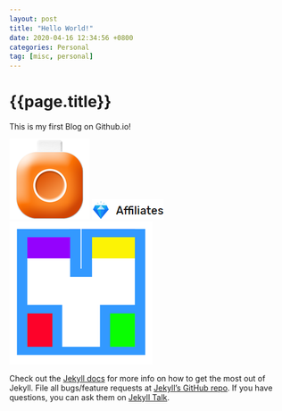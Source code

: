 ```yaml
---
layout: post
title: "Hello World!"
date: 2020-04-16 12:34:56 +0800
categories: Personal
tag: [misc, personal]
---
```


# {{page.title}}

This is my first Blog on Github.io!

![Moli 图标](/assets/images/moli.png)
![Rkt 图标](/assets/images/logo.png)
![HYTech 图标](/assets/images/hylogo.png)

Check out the [Jekyll docs][jekyll-docs] for more info on how to get the most out of Jekyll. File all bugs/feature requests at [Jekyll’s GitHub repo][jekyll-gh]. If you have questions, you can ask them on [Jekyll Talk][jekyll-talk].

[jekyll-docs]: https://jekyllrb.com/docs/home
[jekyll-gh]: https://github.com/jekyll/jekyll
[jekyll-talk]: https://talk.jekyllrb.com/
